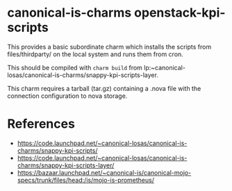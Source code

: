 # canonical-is-charms openstack-kpi-scripts

This provides a basic subordinate charm which installs the scripts from
files/thirdparty/ on the local system and runs them from cron.

This should be compiled with `charm build` from lp:~canonical-losas/canonical-is-charms/snappy-kpi-scripts-layer.

This charm requires a tarball (tar.gz) containing a .nova file with the
connection configuration to nova storage.

# References

- https://code.launchpad.net/~canonical-losas/canonical-is-charms/snappy-kpi-scripts/
- https://code.launchpad.net/~canonical-losas/canonical-is-charms/snappy-kpi-scripts-layer/
- https://bazaar.launchpad.net/~canonical-is/canonical-mojo-specs/trunk/files/head:/is/mojo-is-prometheus/
